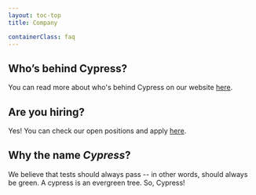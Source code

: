 ```yaml
---
layout: toc-top
title: Company

containerClass: faq
---
```


## <Icon name="angle-right"></Icon> Who’s behind Cypress?

You can read more about who's behind Cypress on our website [here](https://www.cypress.io/about/).

## <Icon name="angle-right"></Icon> Are you hiring?

Yes! You can check our open positions and apply [here](https://www.cypress.io/jobs/).

## <Icon name="angle-right"></Icon> Why the name _Cypress_?

We believe that tests should always pass -- in other words, should always be green. A cypress is an evergreen tree. So, Cypress! <Icon name="tree" color="green"></Icon>

